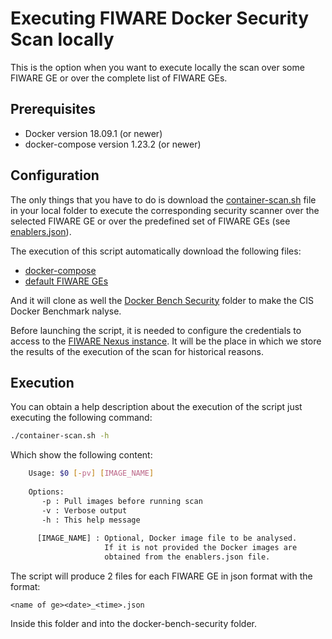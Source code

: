 # Executing FIWARE Docker Security Scan locally

This is the option when you want to execute locally the scan over some FIWARE GE or over the
complete list of FIWARE GEs.

## Prerequisites

* Docker version 18.09.1 (or newer)
* docker-compose version 1.23.2 (or newer)

## Configuration

The only things that you have to do is download the [container-scan.sh](container-scan.sh) 
file in your local folder to execute the corresponding security scanner over the selected 
FIWARE GE or over the predefined set of FIWARE GEs (see [enablers.json](enablers.json)).

The execution of this script automatically download the following files:
- [docker-compose](docker-compose.yml)
- [default FIWARE GEs](enablers.json)

And it will clone as well the [Docker Bench Security](https://github.com/docker/docker-bench-security) 
folder to make the CIS Docker Benchmark nalyse.

Before launching the script, it is needed to configure the credentials to access to the 
[FIWARE Nexus instance](https://nexus.lab.fiware.org). It will be the place in which we
store the results of the execution of the scan for historical reasons.

## Execution

You can obtain a help description about the execution of the script just executing the 
following command:

```bash
./container-scan.sh -h
```

Which show the following content:

```bash
    Usage: $0 [-pv] [IMAGE_NAME]
    
    Options:
       -p : Pull images before running scan
       -v : Verbose output
       -h : This help message
    
      [IMAGE_NAME] : Optional, Docker image file to be analysed.
                     If it is not provided the Docker images are 
                     obtained from the enablers.json file.
```    

The script will produce 2 files for each FIWARE GE in json format with the format:

```text
<name of ge><date>_<time>.json
``` 

Inside this folder and into the docker-bench-security folder.